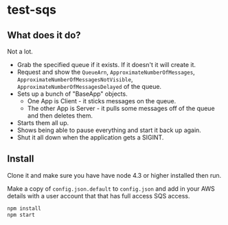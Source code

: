 # test-sqs

## What does it do?

Not a lot.

* Grab the specified queue if it exists. If it doesn't it will create it.
* Request and show the `QueueArn`, `ApproximateNumberOfMessages`, `ApproximateNumberOfMessagesNotVisible`, `ApproximateNumberOfMessagesDelayed` of the queue.
* Sets up a bunch of "BaseApp" objects.
	* One App is Client - it sticks messages on the queue.
	* The other App is Server - it pulls some messages off of the queue and then deletes them.
* Starts them all up.
* Shows being able to pause everything and start it back up again.
* Shut it all down when the application gets a SIGINT.

## Install

Clone it and make sure you have have node 4.3 or higher installed then run.

Make a copy of `config.json.default` to `config.json` and add in your AWS details with a user account that that has full access SQS access.

```bash
npm install
npm start
```
